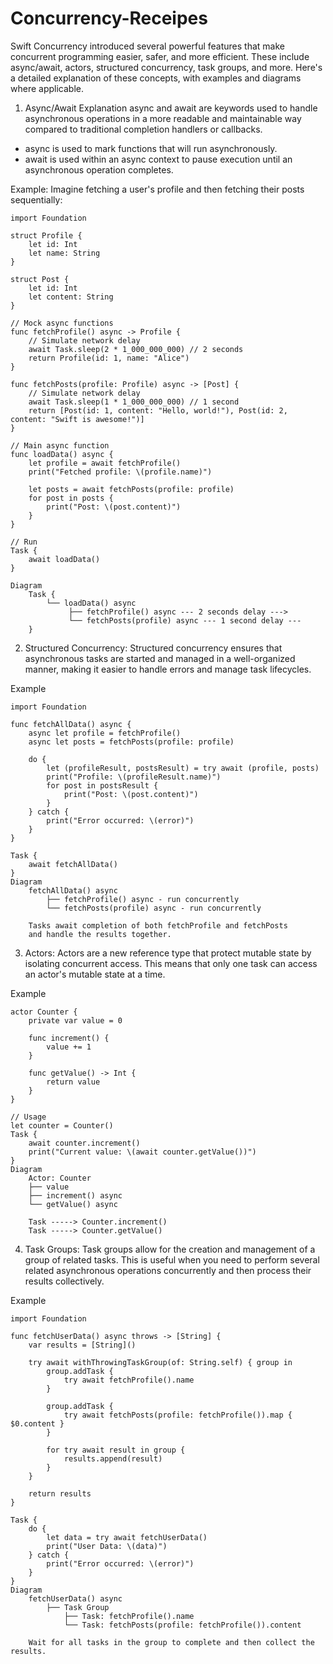 # Concurrency-Receipes

Swift Concurrency introduced several powerful features that make concurrent programming easier, safer, and more efficient. These include async/await, actors, structured concurrency, task groups, and more. Here's a detailed explanation of these concepts, with examples and diagrams where applicable.

1. Async/Await
Explanation
async and await are keywords used to handle asynchronous operations in a more readable and maintainable way compared to traditional completion handlers or callbacks.

* async is used to mark functions that will run asynchronously.
* await is used within an async context to pause execution until an asynchronous operation completes.

Example:
Imagine fetching a user's profile and then fetching their posts sequentially:
```
import Foundation

struct Profile {
    let id: Int
    let name: String
}

struct Post {
    let id: Int
    let content: String
}

// Mock async functions
func fetchProfile() async -> Profile {
    // Simulate network delay
    await Task.sleep(2 * 1_000_000_000) // 2 seconds
    return Profile(id: 1, name: "Alice")
}

func fetchPosts(profile: Profile) async -> [Post] {
    // Simulate network delay
    await Task.sleep(1 * 1_000_000_000) // 1 second
    return [Post(id: 1, content: "Hello, world!"), Post(id: 2, content: "Swift is awesome!")]
}

// Main async function
func loadData() async {
    let profile = await fetchProfile()
    print("Fetched profile: \(profile.name)")
    
    let posts = await fetchPosts(profile: profile)
    for post in posts {
        print("Post: \(post.content)")
    }
}

// Run
Task {
    await loadData()
}

Diagram
    Task {
        └── loadData() async
             ├── fetchProfile() async --- 2 seconds delay --->
             └── fetchPosts(profile) async --- 1 second delay ---
    }

```
2. Structured Concurrency: Structured concurrency ensures that asynchronous tasks are started and managed in a well-organized manner, making it easier to handle errors and manage task lifecycles.

Example
```
import Foundation

func fetchAllData() async {
    async let profile = fetchProfile()
    async let posts = fetchPosts(profile: profile)
    
    do {
        let (profileResult, postsResult) = try await (profile, posts)
        print("Profile: \(profileResult.name)")
        for post in postsResult {
            print("Post: \(post.content)")
        }
    } catch {
        print("Error occurred: \(error)")
    }
}

Task {
    await fetchAllData()
}
Diagram
    fetchAllData() async
        ├── fetchProfile() async - run concurrently
        └── fetchPosts(profile) async - run concurrently

    Tasks await completion of both fetchProfile and fetchPosts
    and handle the results together.
```
3. Actors: Actors are a new reference type that protect mutable state by isolating concurrent access. This means that only one task can access an actor's mutable state at a time.

Example
```
actor Counter {
    private var value = 0

    func increment() {
        value += 1
    }

    func getValue() -> Int {
        return value
    }
}

// Usage
let counter = Counter()
Task {
    await counter.increment()
    print("Current value: \(await counter.getValue())")
}
Diagram
    Actor: Counter
    ├── value
    ├── increment() async
    └── getValue() async

    Task -----> Counter.increment()
    Task -----> Counter.getValue()
```
4. Task Groups: Task groups allow for the creation and management of a group of related tasks. This is useful when you need to perform several related asynchronous operations concurrently and then process their results collectively.

Example
```
import Foundation

func fetchUserData() async throws -> [String] {
    var results = [String]()
    
    try await withThrowingTaskGroup(of: String.self) { group in
        group.addTask {
            try await fetchProfile().name
        }

        group.addTask {
            try await fetchPosts(profile: fetchProfile()).map { $0.content }
        }

        for try await result in group {
            results.append(result)
        }
    }
    
    return results
}

Task {
    do {
        let data = try await fetchUserData()
        print("User Data: \(data)")
    } catch {
        print("Error occurred: \(error)")
    }
}
Diagram
    fetchUserData() async
        ├── Task Group
            ├── Task: fetchProfile().name
            └── Task: fetchPosts(profile: fetchProfile()).content

    Wait for all tasks in the group to complete and then collect the results.
```
